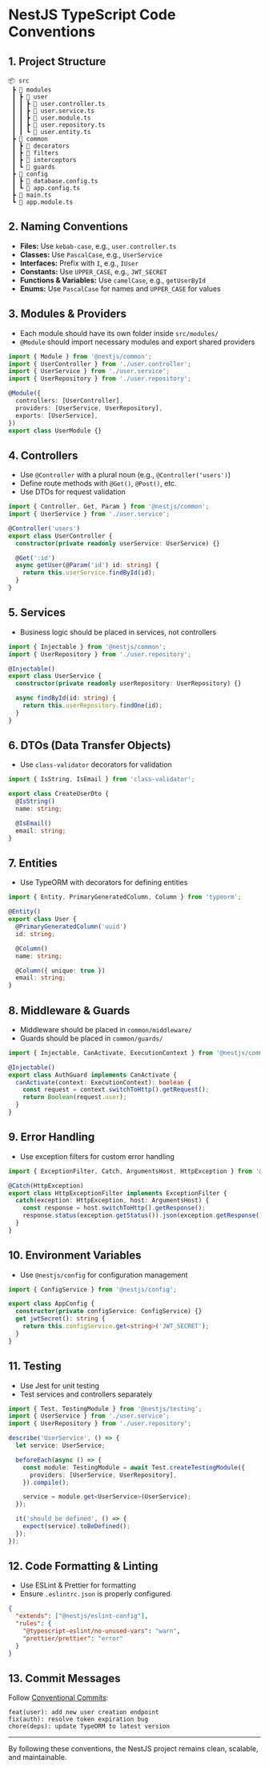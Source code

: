 # NestJS TypeScript Code Conventions

## 1. Project Structure

```
📦 src
 ┣ 📂 modules
 ┃ ┣ 📂 user
 ┃ ┃ ┣ 📜 user.controller.ts
 ┃ ┃ ┣ 📜 user.service.ts
 ┃ ┃ ┣ 📜 user.module.ts
 ┃ ┃ ┣ 📜 user.repository.ts
 ┃ ┃ ┗ 📜 user.entity.ts
 ┣ 📂 common
 ┃ ┣ 📜 decorators
 ┃ ┣ 📜 filters
 ┃ ┣ 📜 interceptors
 ┃ ┗ 📜 guards
 ┣ 📂 config
 ┃ ┣ 📜 database.config.ts
 ┃ ┗ 📜 app.config.ts
 ┣ 📜 main.ts
 ┗ 📜 app.module.ts
```

## 2. Naming Conventions

- **Files:** Use `kebab-case`, e.g., `user.controller.ts`
- **Classes:** Use `PascalCase`, e.g., `UserService`
- **Interfaces:** Prefix with `I`, e.g., `IUser`
- **Constants:** Use `UPPER_CASE`, e.g., `JWT_SECRET`
- **Functions & Variables:** Use `camelCase`, e.g., `getUserById`
- **Enums:** Use `PascalCase` for names and `UPPER_CASE` for values

## 3. Modules & Providers

- Each module should have its own folder inside `src/modules/`
- `@Module` should import necessary modules and export shared providers

```ts
import { Module } from '@nestjs/common';
import { UserController } from './user.controller';
import { UserService } from './user.service';
import { UserRepository } from './user.repository';

@Module({
  controllers: [UserController],
  providers: [UserService, UserRepository],
  exports: [UserService],
})
export class UserModule {}
```

## 4. Controllers

- Use `@Controller` with a plural noun (e.g., `@Controller('users')`)
- Define route methods with `@Get()`, `@Post()`, etc.
- Use DTOs for request validation

```ts
import { Controller, Get, Param } from '@nestjs/common';
import { UserService } from './user.service';

@Controller('users')
export class UserController {
  constructor(private readonly userService: UserService) {}

  @Get(':id')
  async getUser(@Param('id') id: string) {
    return this.userService.findById(id);
  }
}
```

## 5. Services

- Business logic should be placed in services, not controllers

```ts
import { Injectable } from '@nestjs/common';
import { UserRepository } from './user.repository';

@Injectable()
export class UserService {
  constructor(private readonly userRepository: UserRepository) {}

  async findById(id: string) {
    return this.userRepository.findOne(id);
  }
}
```

## 6. DTOs (Data Transfer Objects)

- Use `class-validator` decorators for validation

```ts
import { IsString, IsEmail } from 'class-validator';

export class CreateUserDto {
  @IsString()
  name: string;

  @IsEmail()
  email: string;
}
```

## 7. Entities

- Use TypeORM with decorators for defining entities

```ts
import { Entity, PrimaryGeneratedColumn, Column } from 'typeorm';

@Entity()
export class User {
  @PrimaryGeneratedColumn('uuid')
  id: string;

  @Column()
  name: string;

  @Column({ unique: true })
  email: string;
}
```

## 8. Middleware & Guards

- Middleware should be placed in `common/middleware/`
- Guards should be placed in `common/guards/`

```ts
import { Injectable, CanActivate, ExecutionContext } from '@nestjs/common';

@Injectable()
export class AuthGuard implements CanActivate {
  canActivate(context: ExecutionContext): boolean {
    const request = context.switchToHttp().getRequest();
    return Boolean(request.user);
  }
}
```

## 9. Error Handling

- Use exception filters for custom error handling

```ts
import { ExceptionFilter, Catch, ArgumentsHost, HttpException } from '@nestjs/common';

@Catch(HttpException)
export class HttpExceptionFilter implements ExceptionFilter {
  catch(exception: HttpException, host: ArgumentsHost) {
    const response = host.switchToHttp().getResponse();
    response.status(exception.getStatus()).json(exception.getResponse());
  }
}
```

## 10. Environment Variables

- Use `@nestjs/config` for configuration management

```ts
import { ConfigService } from '@nestjs/config';

export class AppConfig {
  constructor(private configService: ConfigService) {}
  get jwtSecret(): string {
    return this.configService.get<string>('JWT_SECRET');
  }
}
```

## 11. Testing

- Use Jest for unit testing
- Test services and controllers separately

```ts
import { Test, TestingModule } from '@nestjs/testing';
import { UserService } from './user.service';
import { UserRepository } from './user.repository';

describe('UserService', () => {
  let service: UserService;

  beforeEach(async () => {
    const module: TestingModule = await Test.createTestingModule({
      providers: [UserService, UserRepository],
    }).compile();

    service = module.get<UserService>(UserService);
  });

  it('should be defined', () => {
    expect(service).toBeDefined();
  });
});
```

## 12. Code Formatting & Linting

- Use ESLint & Prettier for formatting
- Ensure `.eslintrc.json` is properly configured

```json
{
  "extends": ["@nestjs/eslint-config"],
  "rules": {
    "@typescript-eslint/no-unused-vars": "warn",
    "prettier/prettier": "error"
  }
}
```

## 13. Commit Messages

Follow [Conventional Commits](https://www.conventionalcommits.org/):

```
feat(user): add new user creation endpoint
fix(auth): resolve token expiration bug
chore(deps): update TypeORM to latest version
```

---

By following these conventions, the NestJS project remains clean, scalable, and maintainable.

